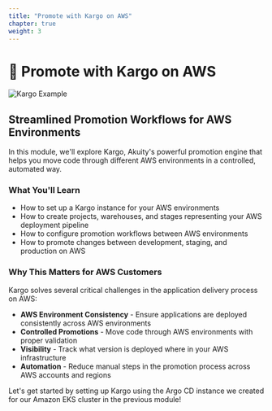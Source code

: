 ```yaml
---
title: "Promote with Kargo on AWS"
chapter: true
weight: 3
---
```


# 🚢 Promote with Kargo on AWS

![Kargo Example](/images/KargoIndex.png)

## Streamlined Promotion Workflows for AWS Environments

In this module, we'll explore Kargo, Akuity's powerful promotion engine that helps you move code through different AWS environments in a controlled, automated way.

### What You'll Learn

- How to set up a Kargo instance for your AWS environments
- How to create projects, warehouses, and stages representing your AWS deployment pipeline
- How to configure promotion workflows between AWS environments
- How to promote changes between development, staging, and production on AWS

### Why This Matters for AWS Customers

Kargo solves several critical challenges in the application delivery process on AWS:

- **AWS Environment Consistency** - Ensure applications are deployed consistently across AWS environments
- **Controlled Promotions** - Move code through AWS environments with proper validation
- **Visibility** - Track what version is deployed where in your AWS infrastructure
- **Automation** - Reduce manual steps in the promotion process across AWS accounts and regions

Let's get started by setting up Kargo using the Argo CD instance we created for our Amazon EKS cluster in the previous module!
